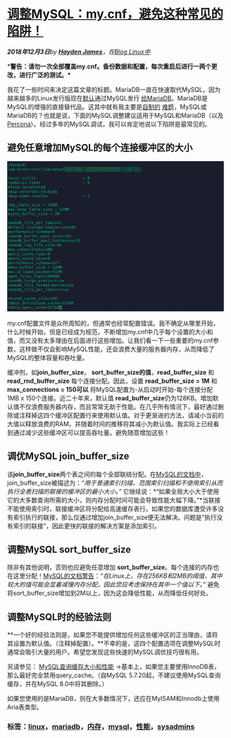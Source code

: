 # [调整MySQL：my.cnf，避免这种常见的陷阱！](https://haydenjames.io/my-cnf-tuning-avoid-this-common-pitfall/)

***2018年12月3日**by **[Hayden James](https://haydenjames.io/author/hayden-james/)**，在[Blog ](https://haydenjames.io/category/articles/)[Linux中](https://haydenjames.io/category/linux/)*

***警告：请勿一次全部覆盖my.cnf。备份数据和配置，每次重启后进行一两个更改，进行广泛的测试。\***



我花了一些时间来决定这篇文章的标题。MariaDB一直在快速取代MySQL，因为越来越多的Linux发行版现在[默认](https://mariadb.com/kb/en/library/distributions-which-include-mariadb/)通过MySQL发行 [给MariaDB](https://mariadb.com/kb/en/library/distributions-which-include-mariadb/)。MariaDB是MySQL的增强的直接替代品。这其中就有我主要是[自制的](https://plus.google.com/+HaydenJames/posts/bMLhhKDiSQU) [难题](https://plus.google.com/u/0/+Haydenjames_io/posts/dnnmtJTzEjW)，MySQL或MariaDB的？也就是说，下面的MySQL调整建议适用于MySQL和MariaDB（以及[Percona](https://www.percona.com/)）。经过多年的MySQL调试，我可以肯定地说以下陷阱是最常见的。

 

## 避免任意增加MySQL的每个连接缓冲区的大小

![my.cnf基本配置示例](调整MySQL：my.cnf，避免这种常见的陷阱！.assets/my_cnf-868x601.png)

my.cnf配置文件是众所周知的，但通常也经常配置错误。我不确定从哪里开始，什么时候开始，但是已经成为规范，不断增加my.cnf中几乎每个设置的大小和值，而又没有太多理由在后面进行这些增加。让我们看一下一些重要的my.cnf参数，这样做不仅会影响MySQL性能，还会浪费大量的服务器内存，从而降低了MySQL的整体容量和吞吐量。

缓冲剂，如**join_buffer_size**， **sort_buffer_size的值**，**read_buffer_size** 和**read_rnd_buffer_size** 每个连接分配。因此，设置 **read_buffer_size = 1M** 和**max_connections = 150可以** 将MySQL配置为-从启动时开始-每个连接分配1MB x 150个连接。近二十年来，默认值 **read_buffer_size**仍为128KB。增加默认值不仅浪费服务器内存，而且常常无助于性能。在几乎所有情况下，最好通过删除或注释掉这四个缓冲区配置行来使用默认值。对于更渐进的方法，请减小当前的大值以释放浪费的RAM，并随着时间的推移将其减小为默认值。我实际上已经看到通过减少这些缓冲区可以提高吞吐量。避免随意增加这些！

 

## 调优MySQL join_buffer_size

该**join_buffer_size**两个表之间的每个全部联结分配。在[MySQL的文档中](http://dev.mysql.com/doc/)，join_buffer_size被描述为：*“用于普通索引扫描，范围索引扫描和不使用索引从而执行全表扫描的联接的缓冲区的最小大小。”* 它继续说：*“如果全局大小大于使用它的大多数查询所需的大小，则内存分配时间可能会导致性能大幅下降。”*当联接不能使用索引时，联接缓冲区将分配给高速缓存表行。如果您的数据库遭受许多没有索引执行的联接，那么仅通过增加join_buffer_size便无法解决。问题是“执行没有索引的联接”，因此更快的联接的解决方案是添加索引。

 

## 调整MySQL sort_buffer_size

除非有其他说明，否则也应避免任意增加 **sort_buffer_size**。每个连接的内存也在这里分配！[MySQL的文档警告](https://dev.mysql.com/doc/refman/8.0/en/server-system-variables.html#sysvar_sort_buffer_size)：*“在Linux上，存在256KB和2MB的阈值，其中较大的值可能会显着减慢内存分配，因此您应考虑保持在其中一个值以下。”* 避免将sort_buffer_size增加到2M以上，因为这会降低性能，从而降低任何好处。

 

## 调整MySQL时的经验法则

**一个好的经验法则是，如果您不能提供增加任何这些缓冲区的正当理由，请将其设置为默认值。（注释掉配置）。**不幸的是，这四个配置选项在调整MySQL时通常会吸引大量的用户。希望您发现这些快速的MySQL调优技巧很有用。

另请参见： [MySQL查询缓存大小和性能](http://haydenjames.io/mysql-query-cache-size-performance/) ->基本上，如果您主要使用InnoDB表，那么最好完全禁用query_cache。（自MySQL 5.7.20起，不建议使用MySQL查询缓存，并在MySQL 8.0中将其删除。）

如果您使用的是MariaDB，则在大多数情况下，还应在MyISAM和Innodb上使用Aria表类型。

### 标签：[linux](https://haydenjames.io/tag/linux/)，[mariadb](https://haydenjames.io/tag/mariadb/)，[内存](https://haydenjames.io/tag/memory/)，[mysql](https://haydenjames.io/tag/mysql/)，[性能](https://haydenjames.io/tag/performance/)，[sysadmins](https://haydenjames.io/tag/sysadmins/)